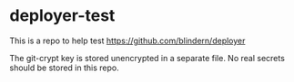 # deployer-test

This is a repo to help test https://github.com/blindern/deployer

The git-crypt key is stored unencrypted in a separate file. No real
secrets should be stored in this repo.
